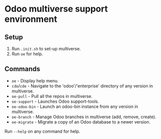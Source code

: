 # Odoo multiverse support environment
## Setup

1. Run ```.init.sh``` to set-up multiverse.
2. Run ```oe``` for help.

## Commands
- `oe` - Display help menu.
- `cdo`/`cde` - Navigate to the 'odoo'/'enterprise' directory of any version in multiverse.
- `oe-pull` - Pull all the repos in multiverse.
- `oe-support` - Launches Odoo support-tools.
- `oe-odoo-bin` - Launch an odoo-bin instance from any version in multiverse.
- `oe-branch` - Manage Odoo branches in multiverse (add, remove, create).
- `oe-migrate` - Migrate a copy of an Odoo database to a newer version.

Run `--help` on any command for help.
